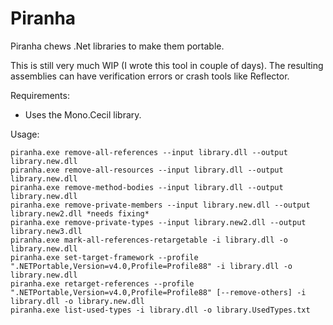 Piranha
=======

Piranha chews .Net libraries to make them portable.

This is still very much WIP (I wrote this tool in couple of days). The resulting assemblies can have verification errors or crash tools like Reflector.

Requirements:

 * Uses the Mono.Cecil library.

Usage:

    piranha.exe remove-all-references --input library.dll --output library.new.dll
    piranha.exe remove-all-resources --input library.dll --output library.new.dll
    piranha.exe remove-method-bodies --input library.dll --output library.new.dll
    piranha.exe remove-private-members --input library.new.dll --output library.new2.dll *needs fixing*
    piranha.exe remove-private-types --input library.new2.dll --output library.new3.dll
    piranha.exe mark-all-references-retargetable -i library.dll -o library.new.dll
    piranha.exe set-target-framework --profile ".NETPortable,Version=v4.0,Profile=Profile88" -i library.dll -o library.new.dll
    piranha.exe retarget-references --profile ".NETPortable,Version=v4.0,Profile=Profile88" [--remove-others] -i library.dll -o library.new.dll
    piranha.exe list-used-types -i library.dll -o library.UsedTypes.txt